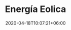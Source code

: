 ---
title: "Energía Eolica"
date: 2020-04-18T10:07:21+06:00
# post image
image: "images/blog/post-1.jpg"
# meta description
description: "This is meta description"
type: energias-renovables/energia-eolica
# post draft
draft: false
menu:
  main:
    parent: "energia"
    weight: 1


banner:
  title: Energía Eólica
  title_weight: 1
  image: /images/molinos.jpg
  image_weight: 2
  content: Aprovechá la energía que ofrece el viento con nuestros aerogeneradores de _**industria argentina**_ completamente aptos para ser utilizados en condiciones climáticas extremas, con un excelente rendimiento que satisface los requerimientos de una vivienda rural
  background: bg-dark
  text: light

  button:
    enable: true
    label: ¿Dudas? escribinos
    link: contact

cards:
  - title: Tecno 800
    image: "/images/tecno_800.jpeg"
    content: "Este equipo está diseñado y fabricado en su totalidad por Tecnotrol SRL en Comodoro Rivadavia. El TECNO-800 fue probado en condiciones climáticas extremas y ha demostrando una resistencia sin precedentes para este tipo de productos. Su rendimiento, satisface  los requerimientos de electricidad básicos de una vivienda rural en 220V o 24V: TV, radio, iluminación y permite operar electrodomésticos con uso racional de la energía"
    button:
      enable: false
      label: Ver más información
      link: "#"
  - title: Tecno 1500
    image: "/images/tecno_1500.jpeg"
    content: "El nuevo aerogenerador TECNO-1500, desarrollado y fabricado en Comodoro Rivadavia –Patagonia Argentina, donde las condiciones climáticas exigen cualidades de resistencia y rendimiento únicos para este tipo de productos. Incorpora las nuevas tecnologías que son encontradas solamente en los grandes aerogeneradores"
    button:
      enable: false
      label: Ver más información
      link: "#"
  - title: CER 50
    image: "/images/tecno_1500.jpeg"
    content: "En construcción."
    button:
      enable: false
      label: Ver más información
      link: "#"


table:
  title: "Valores técnicos"
  cols:
    - Caracteristicas
    - Tecno 800
    - Tecno 1200
    - Cer 50

  rows:
    - row:
      - Diámetro del rotor
      - 2,2m
      - 3,23m
      - empty

    - row:
      - Montaje
      - Torre reticulada de 3.6m de altura o más
      - Torre reticulada c/caño de 9mm
      - empty

    - row:
      - Velocidad de Arranque
      - 15km/h
      - 15km/h
      - empty

    - row:
      - Voltage
      - 24vcc
      - 48vcc
      - empty

    - row:
      - Cuerpo
      - Acero al carbono
      - Acero al carbono
      - empty

    - row:
      - Potencia nominal
      - 800W a 45km/h
      - 15000W a 45km/h
      - empty

    - row:
      - Velocidad nominal del generador
      - not info
      - 850rpm
      - empty

    - row:
      - Aspas
      - PRF (laminadas en frío en fibra de vidro/epoxi)
      - PRFV (laminadas en frío en material compuesto)
      - empty

    - row:
      - Sistema de control
      - Protección de velocidad excesiva
      - controla freno electromagnético, corriente, tensión y velocidad
      - empty
      
    - row:
      - Velocidad máxima soportada
      - 180km/h
      - 180km/h
      - empty
---